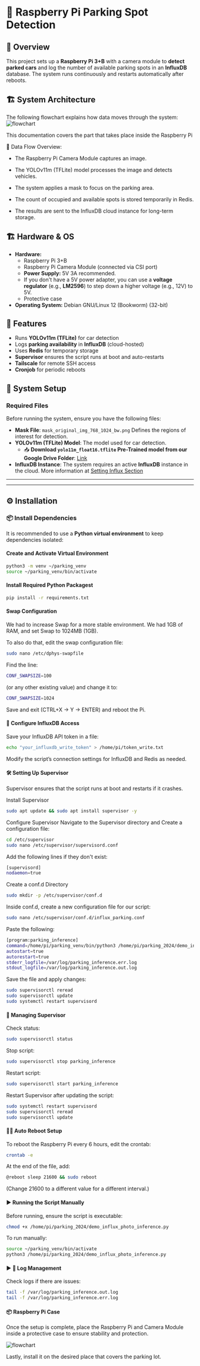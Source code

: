 # 🚗 Raspberry Pi Parking Spot Detection  

## 📌 Overview  
This project sets up a **Raspberry Pi 3+B** with a camera module to **detect parked cars** and log the number of available parking spots in an **InfluxDB** database. The system runs continuously and restarts automatically after reboots.

## 🏗️ System Architecture
The following flowchart explains how data moves through the system:![flowchart](../../assets/docs/data_flow.png) 

This documentation covers the part that takes place inside the Raspberry Pi

📌 Data Flow Overview:

- The Raspberry Pi Camera Module captures an image.

- The YOLOv11m (TFLite) model processes the image and detects vehicles.

- The system applies a mask to focus on the parking area.

- The count of occupied and available spots is stored temporarily in Redis.

- The results are sent to the InfluxDB cloud instance for long-term storage.


## 🏗️ Hardware & OS  
- **Hardware:**  
  - Raspberry Pi 3+B  
  - Raspberry Pi Camera Module (connected via CSI port)  
  - **Power Supply:** 5V 3A recommended.  
  - If you don't have a 5V power adapter, you can use a **voltage regulator** (e.g., **LM2596**) to step down a higher voltage (e.g., 12V) to 5V.
  - Protective case 
- **Operating System:** Debian GNU/Linux 12 (Bookworm) (32-bit)  

## 🔧 Features  
- Runs **YOLOv11m (TFLite)** for car detection  
- Logs **parking availability** in **InfluxDB** (cloud-hosted)  
- Uses **Redis** for temporary storage  
- **Supervisor** ensures the script runs at boot and auto-restarts  
- **Tailscale** for remote SSH access  
- **Cronjob** for periodic reboots  

## 📸 System Setup  

### Required Files  
Before running the system, ensure you have the following files:  
- **Mask File**: `mask_original_img_768_1024_bw.png` Defines the regions of interest for detection.  
- **YOLOv11m (TFLite) Model**: The model used for car detection.  
  - 📥 **Download `yolo11m_float16.tflite` Pre-Trained model from our Google Drive Folder**: [Link](https://drive.google.com/drive/folders/1D_88IY0JBwUdi3EKsSAzLj1hxN6SJGit?usp=sharing)  
- **InfluxDB Instance**: The system requires an active **InfluxDB** instance in the cloud. More information at [Setting Influx Section](../../software/influx/)

---

---

## ⚙️ Installation  

### 📦 Install Dependencies  
It is recommended to use a **Python virtual environment** to keep dependencies isolated:  

#### **Create and Activate Virtual Environment**
```sh
python3 -m venv ~/parking_venv
source ~/parking_venv/bin/activate
```
#### **Install Required Python Packagest**

```sh
pip install -r requirements.txt
```
#### **Swap Configuration**

We had to increase Swap for a more stable environment.
We had 1GB of RAM, and set Swap to 1024MB (1GB).

To also do that, edit the swap configuration file:

```sh
sudo nano /etc/dphys-swapfile
```

Find the line:
```sh
CONF_SWAPSIZE=100
```
(or any other existing value) and change it to:

```sh
CONF_SWAPSIZE=1024
```

Save and exit (CTRL+X → Y → ENTER) and reboot the Pi.

#### **🔑 Configure InfluxDB Access**
Save your InfluxDB API token in a file:

```sh
echo "your_influxdb_write_token" > /home/pi/token_write.txt
```
Modify the script’s connection settings for InfluxDB and Redis as needed.

#### **🛠️ Setting Up Supervisor**
Supervisor ensures that the script runs at boot and restarts if it crashes.

Install Supervisor
```sh
sudo apt update && sudo apt install supervisor -y
```

Configure Supervisor
Navigate to the Supervisor directory and Create a configuration file:
```sh
cd /etc/supervisor
sudo nano /etc/supervisor/supervisord.conf
```

Add the following lines if they don't exist:
```sh
[supervisord]
nodaemon=true
```

Create a conf.d Directory
```sh
sudo mkdir -p /etc/supervisor/conf.d
```

Inside conf.d, create a new configuration file for our script:

```sh
sudo nano /etc/supervisor/conf.d/influx_parking.conf
```

Paste the following:

```sh
[program:parking_inference]
command=/home/pi/parking_venv/bin/python3 /home/pi/parking_2024/demo_influx_photo_inference.py
autostart=true
autorestart=true
stderr_logfile=/var/log/parking_inference.err.log
stdout_logfile=/var/log/parking_inference.out.log
```

Save the file and apply changes:

```sh
sudo supervisorctl reread
sudo supervisorctl update
sudo systemctl restart supervisord
```

#### **🛑 Managing Supervisor**

Check status:

```sh
sudo supervisorctl status
```

Stop script:

```sh
sudo supervisorctl stop parking_inference
```

Restart script:

```sh
sudo supervisorctl start parking_inference
```

Restart Supervisor after updating the script:

```sh
sudo systemctl restart supervisord
sudo supervisorctl reread
sudo supervisorctl update
```

#### **🛑🔄 Auto Reboot Setup**

To reboot the Raspberry Pi every 6 hours, edit the crontab:

```sh
crontab -e
```

At the end of the file, add:

```sh
@reboot sleep 21600 && sudo reboot

```
(Change 21600 to a different value for a different interval.)

#### **▶️ Running the Script Manually**

Before running, ensure the script is executable:
```sh
chmod +x /home/pi/parking_2024/demo_influx_photo_inference.py
```

To run manually:

```sh
source ~/parking_venv/bin/activate
python3 /home/pi/parking_2024/demo_influx_photo_inference.py
```
#### **▶️ 📄 Log Management**

Check logs if there are issues:

```sh
tail -f /var/log/parking_inference.out.log
tail -f /var/log/parking_inference.err.log
```


#### **📦 Raspberry Pi Case**
Once the setup is complete, place the Raspberry Pi and Camera Module inside a protective case to ensure stability and protection.

![flowchart](../../assets/docs/pi_case.jpeg)

Lastly, install it on the desired place that covers the parking lot.



